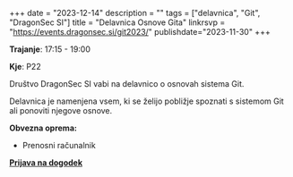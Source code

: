 +++
date = "2023-12-14"
description = ""
tags = ["delavnica", "Git", "DragonSec SI"]
title = "Delavnica Osnove Gita"
linkrsvp = "https://events.dragonsec.si/git2023/"
publishdate="2023-11-30"
+++

**Trajanje**: 17:15 - 19:00

**Kje**: P22

Društvo DragonSec SI vabi na delavnico o osnovah sistema Git.

Delavnica je namenjena vsem, ki se želijo pobližje spoznati s sistemom Git ali ponoviti njegove osnove.

**Obvezna oprema:**

- Prenosni računalnik

[**Prijava na dogodek**](https://events.dragonsec.si/git2023/)

